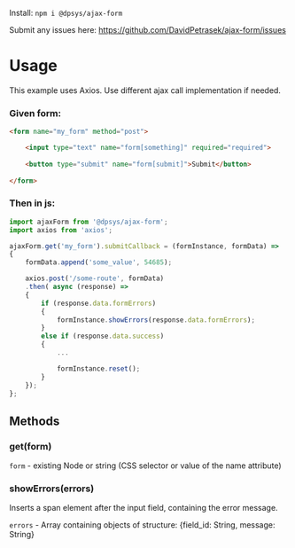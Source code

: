 Install: `npm i @dpsys/ajax-form`

Submit any issues here: https://github.com/DavidPetrasek/ajax-form/issues

###
###
# Usage
This example uses Axios. Use different ajax call implementation if needed.

### Given form:
``` html
<form name="my_form" method="post">

    <input type="text" name="form[something]" required="required">
	            
    <button type="submit" name="form[submit]">Submit</button>
    
</form>
```
###
###
### Then in js:
``` javascript
import ajaxForm from '@dpsys/ajax-form';
import axios from 'axios';

ajaxForm.get('my_form').submitCallback = (formInstance, formData) =>
{
	formData.append('some_value', 54685);

	axios.post('/some-route', formData)
	.then( async (response) => 
	{							
		if (response.data.formErrors)
		{				
			formInstance.showErrors(response.data.formErrors);
		}			
		else if (response.data.success)
		{
			...

			formInstance.reset();
		}
	});
};
```

###
###
## Methods
### get(form)
`form` - existing Node or string (CSS selector or value of the name attribute)

### showErrors(errors)
Inserts a span element after the input field, containing the error message.

`errors` - Array containing objects of structure: {field_id: String, message: String}